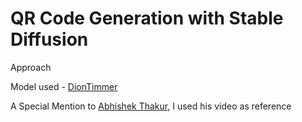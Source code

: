 # QR Code Generation with Stable Diffusion

Approach

Model used - [DionTimmer](https://huggingface.co/DionTimmer/controlnet_qrcode-control_v1p_sd15)

A Special Mention to [Abhishek Thakur](https://www.linkedin.com/in/abhi1thakur/), I used his video as reference
